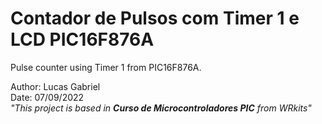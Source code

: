 # **Contador de Pulsos com Timer 1 e LCD PIC16F876A**
Pulse counter using Timer 1 from PIC16F876A.

Author: Lucas Gabriel <br/>
Date: 07/09/2022 <br/>
_"This project is based in **Curso de Microcontroladores PIC** from WRkits"_
